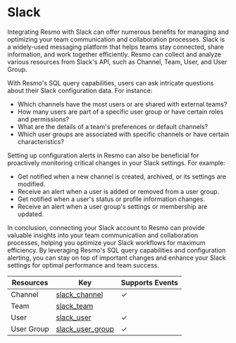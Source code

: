 Slack
=====
Integrating Resmo with Slack can offer numerous benefits for managing and optimizing your team communication and collaboration processes. Slack is a widely-used messaging platform that helps teams stay connected, share information, and work together efficiently. Resmo can collect and analyze various resources from Slack's API, such as Channel, Team, User, and User Group.

With Resmo's SQL query capabilities, users can ask intricate questions about their Slack configuration data. For instance:

* Which channels have the most users or are shared with external teams?
* How many users are part of a specific user group or have certain roles and permissions?
* What are the details of a team's preferences or default channels?
* Which user groups are associated with specific channels or have certain characteristics?

Setting up configuration alerts in Resmo can also be beneficial for proactively monitoring critical changes in your Slack settings. For example:

* Get notified when a new channel is created, archived, or its settings are modified.
* Receive an alert when a user is added or removed from a user group.
* Get notified when a user's status or profile information changes.
* Receive an alert when a user group's settings or membership are updated.

In conclusion, connecting your Slack account to Resmo can provide valuable insights into your team communication and collaboration processes, helping you optimize your Slack workflows for maximum efficiency. By leveraging Resmo's SQL query capabilities and configuration alerting, you can stay on top of important changes and enhance your Slack settings for optimal performance and team success.

| **Resources** | **Key**                                     | **Supports Events** |
| ------------- | ------------------------------------------- | ------------------- |
| Channel       | [slack\_channel](slack\_channel.md)         | &check;             |
| Team          | [slack\_team](slack\_team.md)               |                     |
| User          | [slack\_user](slack\_user.md)               | &check;             |
| User Group    | [slack\_user\_group](slack\_user\_group.md) | &check;             |

